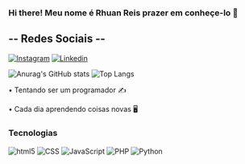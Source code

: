 ### Hi there! Meu nome é Rhuan Reis prazer em conheçe-lo 👋

##   -- Redes Sociais --
[![Instagram](https://img.shields.io/badge/Instagram-E4405F?style=for-the-badge&logo=instagram&logoColor=white)](https://www.instagram.com/rhuan.log/)
[![Linkedin](https://img.shields.io/badge/LinkedIn-0077B5?style=for-the-badge&logo=linkedin&logoColor=white)](https://www.linkedin.com/in/most-magic-3503a126b/)

<img src="https://github-readme-stats.vercel.app/api?username=MostMagic&show_icons=true&theme=radical" alt="Anurag's GitHub stats">
<img src="https://github-readme-stats.vercel.app/api/top-langs/?username=MostMagic&layout=compact&theme=github_dark" alt="Top Langs">

• Tentando ser um programador ✍️

• Cada dia aprendendo coisas novas 🖥️

### Tecnologias
<div>
<img align="center" alt="html5" src="https://img.shields.io/badge/HTML-239120?style=for-the-badge&logo=html5&logoColor=white">
<img align="center" alt="CSS" src="https://img.shields.io/badge/CSS-239120?&style=for-the-badge&logo=css3&logoColor=white">
<img align="center" alt="JavaScript" src="https://img.shields.io/badge/JavaScript-F7DF1E?style=for-the-badge&logo=javascript&logoColor=black">
<img align="center" alt="PHP" src="https://img.shields.io/badge/PHP-777BB4?style=for-the-badge&logo=php&logoColor=white">
<img align="center" alt="Python" src="https://img.shields.io/badge/Python-3776AB?style=for-the-badge&logo=python&logoColor=white">
</div>



